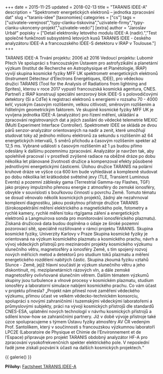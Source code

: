 +++
date = 2015-11-25
updated = 2018-02-13
title = "TARANIS IDEE-A"
description = "Spektrometr energetických elektronů – jednotka zpracování dat"
slug ="taranis-idee"
[taxonomies]
categories = ["cs"]
tags = ["uzivatele-verejnost","typy-clanku-tiskovina","uzivatele-firmy","typy-clanku-ukonceny-projekt","uzivatele-vedci"]
[extra]
author = "Jaroslav Urbář"
popisky = ["Detail elektroniky letového modulu IDEE-A (nadir).","Test společné funkčnosti subsystémů letových kusů TARANIS IDEE - českého analyzátoru IDEE-A a francouzského IDEE-S detektoru v IRAP v Toulouse."]
+++

TARANIS IDEE-A Trvání projektu: 2006 až 2016 Vedoucí projektu: Lubomír Přech Ve spolupráci s francouzským Ústavem pro astrofyzikální a planetární výzkum (Institut de Recherche en Astrophysique et Planétologie, IRAP) vyvíjí skupina kosmické fyziky MFF UK spektrometr energetických elektronů (Instrument Détecteur d‘Electrons Energétiques, IDEE), pro vědeckou družici TARANIS (Tool for the Analysis of Radiations from lightning and Sprites), kterou v roce 2017 vypustí francouzská kosmická agentura, CNES. Partneři z IRAP konstruují speciální senzorový blok IDEE-S s polovodičovými detektory (Si a CdTe) k registraci elektronů s energiemi v rozsahu 70 - 4000 keV, vysokým časovým rozlišením, velkou citlivostí, směrovým rozlišením a řiditelným geometrickým faktorem. Ve skupině kosmické fyziky MFF UK je vyvíjena jednotka IDEE-A (analyzátor) pro řízení měření, ukládání a zpracování registrovaných dat a jejich zasílání do vědecké telemetrie MEXIC (Multi Experiment Interface Controller). Spektrometr IDEE se skládá ze dvou párů senzor-analyzátor orientovaných na nadir a zenit, které umožňují studovat toky až jednoho milionu elektronů za sekundu s rozlišením až 64 energetických intervalů, 5 směrů příchodu a časovým rozlišením spekter až 12,5 ms. Vybrané události s časovým rozlišením až 1 μs budou přímo odeslány k dalšímu pozemnímu zpracování. Analyzátor je navržen tak, aby spolehlivě pracoval i v prostředí zvýšené radiace na oběžné dráze po dobu několika let plánované životnosti družice a kompenzoval efekty působené jednotlivými energetickými částicemi. Úlohou družice TARANIS na polární kruhové dráze ve výšce cca 600 km bude vyhledávat a komplexně studovat po dobu několika let krátkodobé světelné jevy (TLE, Transient Luminous Events) a pozemní záblesky gama (Terrestrial Gamma-ray Flashes, TGF) jako projevy impulzního přenosu energie z atmosféry do zemské ionosféry, obvykle v souvislosti s bouřkovou činností u povrchu Země. Tomuto tématu se dosud věnovalo několik kosmických projektů, žádný ale nezahrnoval komplexní diagnostiku, jakou poskytnou přístroje družice TARANIS (širokospektrální měření elektrického a magnetického pole, fotometry a rychlé kamery, rychlé měření toku rtg/gama záření a energetických elektronů a Langmuirova sonda pro monitorování ionosférického plazmatu). Získaná družicová data budou doplněna o údaje ze široké pozemní pozorovací sítě, speciálně rozšiřované v rámci projektu TARANIS. Skupina kosmické fyziky, Univerzity Karlovy v Praze Skupina kosmické fyziky je orientovaná na výzkum kosmického plazmatu a kosmického prachu, návrh a vývoj vědeckých přístrojů pro mezinárodní projekty kosmického výzkumu slunečního větru, magnetosféry a ionosféry Země, s tím spojený rozvoj nových měřících metod a detektorů pro studium toků plazmatu a měření energetického rozdělení nabitých částic. Skupina zkoumá fyziku vztahů Slunce - Země, jejíž hlavní součástí je výzkum slunečního větru a jeho diskontinuit, mj. meziplanetárních rázových vln, a dále zemské magnetosféry ovlivňované slunečním větrem. Dalším tématem výzkumů skupiny jsou turbulence a vlnové procesy v kosmickém plazmatu, studium ionosféry a laboratorní simulace nabíjení kosmického prachu. Co vám účast v projektu přinesla? „Projekt nám přinesl nové zaměření vědeckého výzkumu, přímou účast ve velkém vědecko-technickém konsorciu, spolupráci s novými zahraničními i tuzemskými vědeckými laboratořemi a průmyslovými subjekty, práci na vývoji kosmických přístrojů dle standardů CNES-ESA, uplatnění nových technologií v návrhu kosmických přístrojů a sdílení know-how se zahraničními partnery. Již v době vývoje přístroje také úzce spolupracujeme s týmem Ústavu fyziky atmosféry AV ČR vedeným Prof. Santolíkem, který v součinnosti s francouzskou výzkumnou laboratoří LPC2E (Laboratoire de Physique et Chimie de l’Environnement et de l‘Espace) připravuje pro projekt TARANIS obdobný analyzátor HF-A pro zpracování vysokofrekvenčních spekter elektrického pole. V neposlední řadě jsme získali pozvání k účasti na dalších kosmických projektech.“

{{ galerie() }}

**Přílohy:**
[Factsheet TARANIS IDEE-A]

[Factsheet TARANIS IDEE-A]: cso_factsheet_taranis_idee-web.pdf
